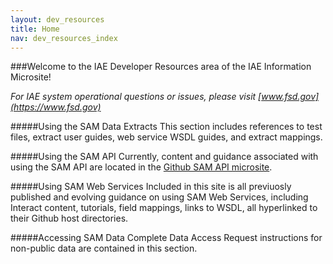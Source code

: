 ```yaml
---
layout: dev_resources
title: Home
nav: dev_resources_index
---
```

###Welcome to the IAE Developer Resources area of the IAE Information Microsite!

_For IAE system operational questions or issues, please visit [www.fsd.gov](https://www.fsd.gov)_

#####Using the SAM Data Extracts
This section includes references to test files, extract user guides, web service WSDL guides, and extract mappings.

#####Using the SAM API
Currently, content and guidance associated with using the SAM API are located in the [Github SAM API microsite](http://gsa.github.io/sam_api/sam).


#####Using SAM Web Services
Included in this site is all previuosly published and evolving guidance on using SAM Web Services, including Interact content, tutorials, field mappings, links to WSDL, all hyperlinked to their Github host directories.

#####Accessing SAM Data
Complete Data Access Request instructions for non-public data are contained in this section.




